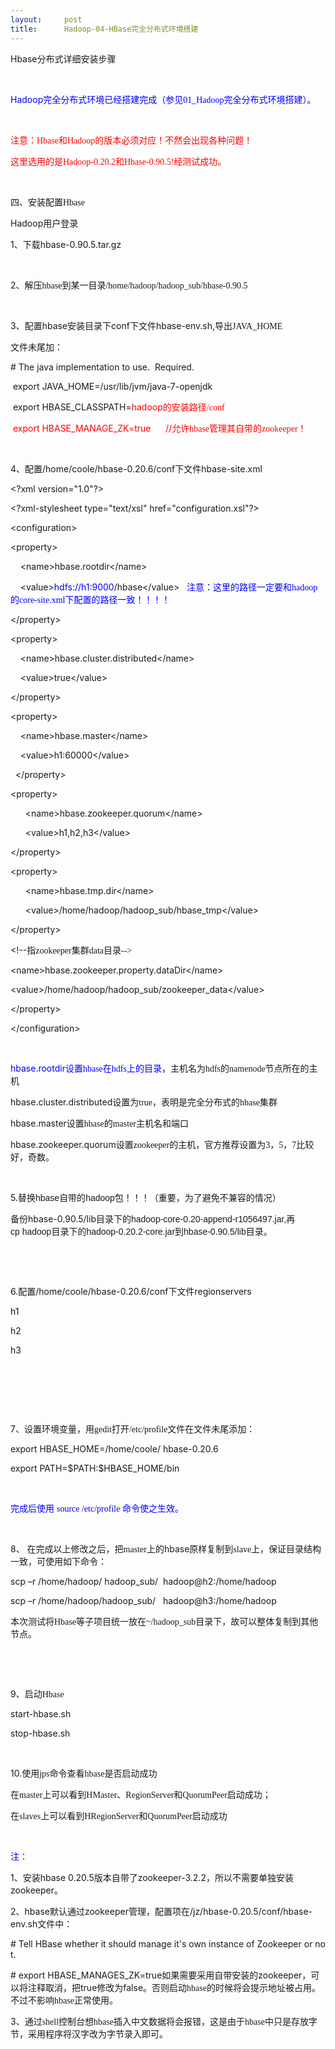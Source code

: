 ```yaml
---
layout:     post
title:      Hadoop-04-HBase完全分布式环境搭建
---
```

<div id="article_content" class="article_content clearfix csdn-tracking-statistics" data-pid="blog" data-mod="popu_307" data-dsm="post">
								            <link rel="stylesheet" href="https://csdnimg.cn/release/phoenix/template/css/ck_htmledit_views-f76675cdea.css">
						<div class="htmledit_views" id="content_views">
                
<p></p>
<p>Hbase<span style="font-family:'宋体';">分布式详细安装步骤</span></p>
<p><span style="color:rgb(0,0,255);"> </span></p>
<p><span style="color:rgb(0,0,255);">Hadoop<span style="font-family:'宋体';">完全分布式环境已经搭建完成（参见</span><span style="font-family:'Times New Roman';">01_Hadoop</span><span style="font-family:'宋体';">完全分布式环境搭建）。</span></span></p>
<p><span style="color:rgb(0,0,255);"> </span></p>
<p><span style="color:rgb(255,0,0);">注意：<span style="font-family:'Times New Roman';">Hbase</span><span style="font-family:'宋体';">和</span><span style="font-family:'Times New Roman';">Hadoop</span><span style="font-family:'宋体';">的版本必须对应！不然会出现各种问题！</span></span></p>
<p><span style="color:rgb(255,0,0);">这里选用的是<span style="font-family:'Times New Roman';">Hadoop-0.20.2</span><span style="font-family:'宋体';">和</span><span style="font-family:'Times New Roman';">Hbase-0.90.5!</span><span style="font-family:'宋体';">经测试成功。</span></span></p>
<p><span style="color:rgb(0,0,255);"> </span></p>
<p>四、安装配置<span style="font-family:'Times New Roman';">Hbase</span></p>
<p>Hadoop用户登录</p>
<p>1、下载hbase-0.90.5.tar.gz</p>
<p> </p>
<p>2、解压<span style="font-family:'Times New Roman';">hbase</span><span style="font-family:'宋体';">到某一目录</span><span style="font-family:'Times New Roman';">/home/hadoop/hadoop_sub/hbase-0.90.5</span></p>
<p> </p>
<p>3<span style="font-family:'宋体';">、配置</span>hbase<span style="font-family:'宋体';">安装目录下</span>conf下文件hbase-env.sh,<span style="font-family:'宋体';">导出</span><span style="font-family:'Times New Roman';">JAVA_HOME</span></p>
<p>文件未尾加：</p>
<p># The java implementation to use.  Required.</p>
<p> export JAVA_HOME=/usr/lib/jvm/java-7-openjdk</p>
<p> export HBASE_CLASSPATH=<span style="color:rgb(255,0,0);">hadoop<span style="font-family:'宋体';">的安装路径</span><span style="font-family:'Times New Roman';">/conf</span></span></p>
<p><span style="color:rgb(255,0,0);"> export HBASE_MANAGE_ZK=true      //<span style="font-family:'宋体';">允许</span><span style="font-family:'Times New Roman';">hbase</span><span style="font-family:'宋体';">管理其自带的</span><span style="font-family:'Times New Roman';">zookeeper</span><span style="font-family:'宋体';">！</span></span></p>
<p> </p>
<p>4<span style="font-family:'宋体';">、配置</span>/home/coole/hbase-0.20.6/conf下文件hbase-site.xml</p>
<p>&lt;?xml version="1.0"?&gt;</p>
<p>&lt;?xml-stylesheet type="text/xsl" href="configuration.xsl"?&gt;</p>
<p>&lt;configuration&gt;</p>
<p>&lt;property&gt;</p>
<p>    &lt;name&gt;hbase.rootdir&lt;/name&gt;</p>
<p>    &lt;value&gt;<span style="color:rgb(0,0,255);">hdfs://</span><span style="color:rgb(0,0,255);">h1</span><span style="color:rgb(0,0,255);">:9000</span>/hbase&lt;/value&gt;   <span style="color:rgb(0,0,255);">注意：这里的路径一定要和<span style="font-family:'Times New Roman';">hadoop</span><span style="font-family:'宋体';">的</span><span style="font-family:'Times New Roman';">core-site.xml</span><span style="font-family:'宋体';">下配置的路径一致！！！！</span></span></p>
<p>&lt;/property&gt;</p>
<p>&lt;property&gt;</p>
<p>    &lt;name&gt;hbase.cluster.distributed&lt;/name&gt;</p>
<p>    &lt;value&gt;true&lt;/value&gt;</p>
<p>&lt;/property&gt;</p>
<p>&lt;property&gt;</p>
<p>    &lt;name&gt;hbase.master&lt;/name&gt;</p>
<p>    &lt;value&gt;h1:60000&lt;/value&gt;</p>
<p>  &lt;/property&gt;</p>
<p>&lt;property&gt;</p>
<p>      &lt;name&gt;hbase.zookeeper.quorum&lt;/name&gt;</p>
<p>      &lt;value&gt;h1,h2,h3&lt;/value&gt;</p>
<p>&lt;/property&gt;</p>
<p>&lt;property&gt;</p>
<p>      &lt;name&gt;hbase.tmp.dir&lt;/name&gt;</p>
<p>      &lt;value&gt;/home/hadoop/hadoop_sub/hbase_tmp&lt;/value&gt;</p>
<p>&lt;/property&gt;</p>
<p>&lt;!--<span style="font-family:'宋体';">指</span><span style="font-family:'Times New Roman';">zookeeper</span><span style="font-family:'宋体';">集群</span><span style="font-family:'Times New Roman';">data</span><span style="font-family:'宋体';">目录</span><span style="font-family:'Times New Roman';">--&gt;</span></p>
<p>&lt;name&gt;hbase.zookeeper.property.dataDir&lt;/name&gt;</p>
<p>&lt;value&gt;/home/hadoop/hadoop_sub/zookeeper_data&lt;/value&gt;</p>
<p>&lt;/property&gt;</p>
<p>&lt;/configuration&gt;</p>
<p> </p>
<p><span style="color:rgb(0,0,255);">hbase.rootdir<span style="font-family:'宋体';">设置</span><span style="font-family:'Times New Roman';">hbase</span><span style="font-family:'宋体';">在</span><span style="font-family:'Times New Roman';">hdfs</span><span style="font-family:'宋体';">上的目录</span></span>，主机名为<span style="font-family:'Times New Roman';">hdfs</span><span style="font-family:'宋体';">的</span><span style="font-family:'Times New Roman';">namenode</span><span style="font-family:'宋体';">节点所在的主机 </span></p>
<p>hbase.cluster.distributed<span style="font-family:'宋体';">设置为</span><span style="font-family:'Times New Roman';">true</span><span style="font-family:'宋体';">，表明是完全分布式的</span><span style="font-family:'Times New Roman';">hbase</span><span style="font-family:'宋体';">集群 </span></p>
<p>hbase.master<span style="font-family:'宋体';">设置</span><span style="font-family:'Times New Roman';">hbase</span><span style="font-family:'宋体';">的</span><span style="font-family:'Times New Roman';">master</span><span style="font-family:'宋体';">主机名和端口 </span></p>
<p>hbase.zookeeper.quorum<span style="font-family:'宋体';">设置</span><span style="font-family:'Times New Roman';">zookeeper</span><span style="font-family:'宋体';">的主机，官方推荐设置为</span><span style="font-family:'Times New Roman';">3</span><span style="font-family:'宋体';">，</span><span style="font-family:'Times New Roman';">5</span><span style="font-family:'宋体';">，</span><span style="font-family:'Times New Roman';">7</span><span style="font-family:'宋体';">比较好，奇数。</span></p>
<p> </p>
<p>5.替换<span style="font-family:Arial;">hbase</span><span style="font-family:'宋体';">自带的</span><span style="font-family:Arial;">hadoop</span><span style="font-family:'宋体';">包</span>！！！（重要，为了避免不兼容的情况）</p>
<p>备份hbase-0.90.5/lib<span style="font-family:'宋体';">目录下的</span><span style="font-family:Arial;">hadoop-core-0.20-append-r1056497.jar,</span><span style="font-family:'宋体';">再</span><span style="font-family:Arial;">cp hadoop</span><span style="font-family:'宋体';">目录下的</span><span style="font-family:Arial;">hadoop-0.20.2-core.jar</span><span style="font-family:'宋体';">到</span><span style="font-family:Arial;">hbase-0.90.5/lib</span><span style="font-family:'宋体';">目录。</span></p>
<p> </p>
<p> </p>
<p>6.配置/home/coole/hbase-0.20.6/conf下文件regionservers</p>
<p>h1</p>
<p>h2</p>
<p>h3</p>
<p> </p>
<p> </p>
<p> </p>
<p>7、设置环境变量，用<span style="font-family:'Times New Roman';">gedit</span><span style="font-family:'宋体';">打开</span><span style="font-family:'Times New Roman';">/etc/profile</span><span style="font-family:'宋体';">文件在文件未尾添加：</span></p>
<p>export HBASE_HOME=/home/coole/ hbase-0.20.6</p>
<p>export PATH=$PATH:$HBASE_HOME/bin</p>
<p> </p>
<p><span style="color:rgb(0,0,255);">完成后使用 <span style="font-family:'Times New Roman';">source /etc/profile </span><span style="font-family:'宋体';">命令使之生效。</span></span></p>
<p> </p>
<p>8、 在完成以上修改之后，把<span style="font-family:'Times New Roman';">master</span><span style="font-family:'宋体';">上的</span>hbase原样复制到<span style="font-family:'Times New Roman';">slave</span><span style="font-family:'宋体';">上，保证目录结构一致，</span>可使用如下命令： </p>
<p>scp –r /home/hadoop/ hadoop_sub/  hadoop@h2:/home/hadoop</p>
<p>scp –r /home/hadoop/hadoop_sub/   hadoop@h3:/home/hadoop</p>
<p>本次测试将<span style="font-family:'Times New Roman';">Hbase</span><span style="font-family:'宋体';">等子项目统一放在</span><span style="font-family:'Times New Roman';">~/hadoop_sub</span><span style="font-family:'宋体';">目录下，故可以整体复制到其他节点。</span></p>
<p> </p>
<p> </p>
<p>9、启动<span style="font-family:'Times New Roman';">Hbase</span></p>
<p>start-hbase.sh </p>
<p>stop-hbase.sh</p>
<p> </p>
<p>10.<span style="font-family:'宋体';">使用</span><span style="font-family:'Times New Roman';">jps</span><span style="font-family:'宋体';">命令查看</span><span style="font-family:'Times New Roman';">hbase</span><span style="font-family:'宋体';">是否启动成功</span></p>
<p>在<span style="font-family:'Times New Roman';">master</span><span style="font-family:'宋体';">上可以看到</span><span style="font-family:'Times New Roman';">HMaster</span><span style="font-family:'宋体';">、</span><span style="font-family:'Times New Roman';">RegionServer</span><span style="font-family:'宋体';">和</span><span style="font-family:'Times New Roman';">QuorumPeer</span><span style="font-family:'宋体';">启动成功；</span></p>
<p>在<span style="font-family:'Times New Roman';">slaves</span><span style="font-family:'宋体';">上可以看到</span><span style="font-family:'Times New Roman';">HRegionServer</span><span style="font-family:'宋体';">和</span><span style="font-family:'Times New Roman';">QuorumPeer</span><span style="font-family:'宋体';">启动成功</span></p>
<p> </p>
<p><span style="color:rgb(0,0,255);">注：</span></p>
<p>1、安装hbase 0.20.5版本自带了zookeeper-3.2.2<span style="font-family:'宋体';">，</span>所以不需要单独安装zookeeper。</p>
<p>2、hbase默认通过zookeeper管理，配置项在/jz/hbase-0.20.5/conf/hbase-env.sh文件中：</p>
<p># Tell HBase whether it should manage it's own instance of Zookeeper or not.</p>
<p># export HBASE_MANAGES_ZK=true如果需要采用自带安装的zookeeper<span style="font-family:'宋体';">，</span>可以将注释取消，把true修改为false。否则启动<span style="font-family:'Times New Roman';">hbase</span><span style="font-family:'宋体';">的时候将会提示地址被占用。不过不影响</span><span style="font-family:'Times New Roman';">hbase</span><span style="font-family:'宋体';">正常使用。</span></p>
<p>3<span style="font-family:'宋体';">、通过</span><span style="font-family:'Times New Roman';">shell</span><span style="font-family:'宋体';">控制台想</span><span style="font-family:'Times New Roman';">hbase</span><span style="font-family:'宋体';">插入中文数据将会报错，这是由于</span><span style="font-family:'Times New Roman';">hbase</span><span style="font-family:'宋体';">中只是存放字节，采用程序将汉字改为字节录入即可。</span></p>
<p><span style="font-family:'宋体';"><br></span></p>
            </div>
                </div>